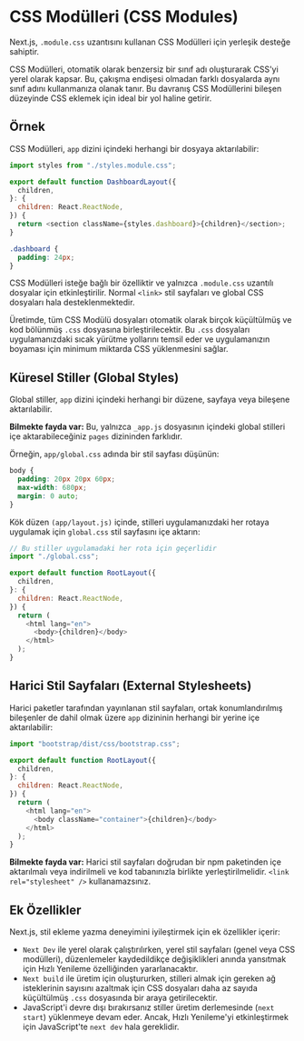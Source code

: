 # CSS Modülleri (CSS Modules)

Next.js, `.module.css` uzantısını kullanan CSS Modülleri için yerleşik desteğe sahiptir.

CSS Modülleri, otomatik olarak benzersiz bir sınıf adı oluşturarak CSS'yi yerel olarak kapsar. Bu, çakışma endişesi olmadan farklı dosyalarda aynı sınıf adını kullanmanıza olanak tanır. Bu davranış CSS Modüllerini bileşen düzeyinde CSS eklemek için ideal bir yol haline getirir.

## Örnek

CSS Modülleri, `app` dizini içindeki herhangi bir dosyaya aktarılabilir:

```js
import styles from "./styles.module.css";

export default function DashboardLayout({
  children,
}: {
  children: React.ReactNode,
}) {
  return <section className={styles.dashboard}>{children}</section>;
}
```

```css
.dashboard {
  padding: 24px;
}
```

CSS Modülleri isteğe bağlı bir özelliktir ve yalnızca `.module.css` uzantılı dosyalar için etkinleştirilir. Normal `<link>` stil sayfaları ve global CSS dosyaları hala desteklenmektedir.

Üretimde, tüm CSS Modülü dosyaları otomatik olarak birçok küçültülmüş ve kod bölünmüş `.css` dosyasına birleştirilecektir. Bu `.css` dosyaları uygulamanızdaki sıcak yürütme yollarını temsil eder ve uygulamanızın boyaması için minimum miktarda CSS yüklenmesini sağlar.

## Küresel Stiller (Global Styles)

Global stiller, `app` dizini içindeki herhangi bir düzene, sayfaya veya bileşene aktarılabilir.

**Bilmekte fayda var:** Bu, yalnızca `_app.js` dosyasının içindeki global stilleri içe aktarabileceğiniz `pages` dizininden farklıdır.

Örneğin, `app/global.css` adında bir stil sayfası düşünün:

```css
body {
  padding: 20px 20px 60px;
  max-width: 680px;
  margin: 0 auto;
}
```

Kök düzen `(app/layout.js)` içinde, stilleri uygulamanızdaki her rotaya uygulamak için `global.css` stil sayfasını içe aktarın:

```js
// Bu stiller uygulamadaki her rota için geçerlidir
import "./global.css";

export default function RootLayout({
  children,
}: {
  children: React.ReactNode,
}) {
  return (
    <html lang="en">
      <body>{children}</body>
    </html>
  );
}
```

## Harici Stil Sayfaları (External Stylesheets)

Harici paketler tarafından yayınlanan stil sayfaları, ortak konumlandırılmış bileşenler de dahil olmak üzere `app` dizininin herhangi bir yerine içe aktarılabilir:

```js
import "bootstrap/dist/css/bootstrap.css";

export default function RootLayout({
  children,
}: {
  children: React.ReactNode,
}) {
  return (
    <html lang="en">
      <body className="container">{children}</body>
    </html>
  );
}
```

**Bilmekte fayda var:** Harici stil sayfaları doğrudan bir npm paketinden içe aktarılmalı veya indirilmeli ve kod tabanınızla birlikte yerleştirilmelidir. `<link rel="stylesheet" />` kullanamazsınız.

## Ek Özellikler

Next.js, stil ekleme yazma deneyimini iyileştirmek için ek özellikler içerir:

- `Next Dev` ile yerel olarak çalıştırılırken, yerel stil sayfaları (genel veya CSS modülleri), düzenlemeler kaydedildikçe değişiklikleri anında yansıtmak için Hızlı Yenileme özelliğinden yararlanacaktır.
- `Next build` ile üretim için oluştururken, stilleri almak için gereken ağ isteklerinin sayısını azaltmak için CSS dosyaları daha az sayıda küçültülmüş `.css` dosyasında bir araya getirilecektir.
- JavaScript'i devre dışı bırakırsanız stiller üretim derlemesinde (`next start`) yüklenmeye devam eder. Ancak, Hızlı Yenileme'yi etkinleştirmek için  JavaScript'te `next dev` hala gereklidir.
